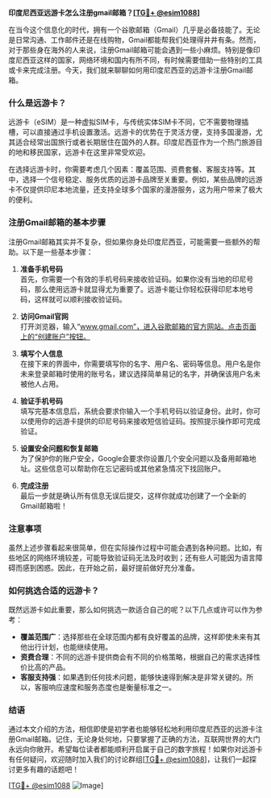 **印度尼西亚远游卡怎么注册gmail邮箱？[[TG💪+ @esim1088](https://t.me/s/esim1088)]**

在当今这个信息化的时代，拥有一个谷歌邮箱（Gmail）几乎是必备技能了。无论是日常沟通、工作邮件还是在线购物，Gmail都能帮我们处理得井井有条。然而，对于那些身在海外的人来说，注册Gmail邮箱可能会遇到一些小麻烦。特别是像印度尼西亚这样的国家，网络环境和国内有所不同，有时候需要借助一些特别的工具或卡来完成注册。今天，我们就来聊聊如何用印度尼西亚的远游卡注册Gmail邮箱。

### 什么是远游卡？

远游卡（eSIM）是一种虚拟SIM卡，与传统实体SIM卡不同，它不需要物理插槽，可以直接通过手机设置激活。远游卡的优势在于灵活方便，支持多国漫游，尤其适合经常出国旅行或者长期居住在国外的人群。印度尼西亚作为一个热门旅游目的地和移民国家，远游卡在这里非常受欢迎。

在选择远游卡时，你需要考虑几个因素：覆盖范围、资费套餐、客服支持等。其中，选择一个信号稳定、服务优质的远游卡品牌至关重要。例如，某些品牌的远游卡不仅提供印尼本地流量，还支持全球多个国家的漫游服务，这为用户带来了极大的便利。

### 注册Gmail邮箱的基本步骤

注册Gmail邮箱其实并不复杂，但如果你身处印度尼西亚，可能需要一些额外的帮助。以下是一些基本步骤：

1. **准备手机号码**  
   首先，你需要一个有效的手机号码来接收验证码。如果你没有当地的印尼号码，那么使用远游卡就显得尤为重要了。远游卡能让你轻松获得印尼本地号码，这样就可以顺利接收验证码。

2. **访问Gmail官网**  
   打开浏览器，输入“www.gmail.com”，进入谷歌邮箱的官方网站。点击页面上的“创建账户”按钮。

3. **填写个人信息**  
   在接下来的界面中，你需要填写你的名字、用户名、密码等信息。用户名是你未来登录邮箱时使用的账号名，建议选择简单易记的名字，并确保该用户名未被他人占用。

4. **验证手机号码**  
   填写完基本信息后，系统会要求你输入一个手机号码以验证身份。此时，你可以使用你的远游卡提供的印尼号码来接收短信验证码。按照提示操作即可完成验证。

5. **设置安全问题和恢复邮箱**  
   为了保护你的账户安全，Google会要求你设置几个安全问题以及备用邮箱地址。这些信息可以帮助你在忘记密码或其他紧急情况下找回账户。

6. **完成注册**  
   最后一步就是确认所有信息无误后提交，这样你就成功创建了一个全新的Gmail邮箱啦！

### 注意事项

虽然上述步骤看起来很简单，但在实际操作过程中可能会遇到各种问题。比如，有些地区的网络环境较差，可能导致验证码无法及时收到；还有些人可能因为语言障碍而感到困惑。因此，在开始之前，最好提前做好充分准备。

### 如何挑选合适的远游卡？

既然远游卡如此重要，那么如何挑选一款适合自己的呢？以下几点或许可以作为参考：

- **覆盖范围广**：选择那些在全球范围内都有良好覆盖的品牌，这样即使未来有其他出行计划，也能继续使用。
- **资费合理**：不同的远游卡提供商会有不同的价格策略，根据自己的需求选择性价比高的产品。
- **客服支持强**：如果遇到任何技术问题，能够快速得到解决是非常关键的。所以，客服响应速度和服务态度也是衡量标准之一。

### 结语

通过本文介绍的方法，相信即使是初学者也能够轻松地利用印度尼西亚的远游卡注册Gmail邮箱。记住，无论身处何地，只要掌握了正确的方法，互联网世界的大门永远向你敞开。希望每位读者都能顺利开启属于自己的数字旅程！如果你对远游卡有任何疑问，欢迎随时加入我们的讨论群组[[TG💪+ @esim1088](https://t.me/s/esim1088)]，让我们一起探讨更多有趣的话题吧！

[[TG💪+ @esim1088](https://t.me/s/esim1088) ![Image](https://i.postimg.cc/4NQfJmqS/Snipaste-2025-05-13-00-14-12.png)]
